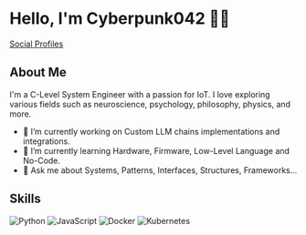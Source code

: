 # Hello, I'm Cyberpunk042 👋🚀

[Social Profiles](https://linktr.ee/cyberpunk042)

## About Me

I'm a C-Level System Engineer with a passion for IoT. I love exploring various fields such as neuroscience, psychology, philosophy, physics, and more.

- 🔭 I’m currently working on Custom LLM chains implementations and integrations.
- 🌱 I’m currently learning Hardware, Firmware, Low-Level Language and No-Code.
- 💬 Ask me about Systems, Patterns, Interfaces, Structures, Frameworks...

## Skills

![Python](https://img.shields.io/badge/Python-3776AB?style=for-the-badge&logo=python&logoColor=white)
![JavaScript](https://img.shields.io/badge/JavaScript-F7DF1E?style=for-the-badge&logo=javascript&logoColor=black)
![Docker](https://img.shields.io/badge/Docker-2496ED?style=for-the-badge&logo=docker&logoColor=white)
![Kubernetes](https://img.shields.io/badge/Kubernetes-326CE5?style=for-the-badge&logo=kubernetes&logoColor=white)
